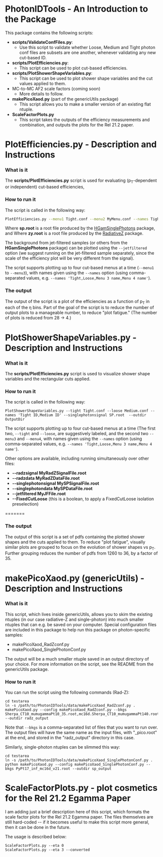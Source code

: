 PhotonIDTools - An Introduction to the Package
================

This package contains the following scripts:
 - **scripts/ValidateConfFiles.py**:
   - Use this script to validate whether Loose, Medium and Tight photon
conf files are subsets are one another, whenever validating any
new cut-based ID.
 - **scripts/PlotEfficiencies.py**:
   - This script can be used to plot cut-based efficiencies.
 - **scripts/PlotShowerShapeVariables.py**:
   - This script can be used to plot shower shape variables and the cut values applied to them. 
 - MC-to-MC AF2 scale factors (coming soon)
   - More details to follow.
 - **makePicoXaod.py** (part of the genericUtils package)
   - This script allows you to make a smaller version of an existing flat ntuple.
 - **ScaleFactorPlots.py**
   - This script takes the outputs of the efficiency measurements and combination, and outputs the plots for the Rel 21.2 paper.


**PlotEfficiencies.py** - Description and Instructions
==================

### What is it
The **scripts/PlotEfficiencies.py** script is
used for evaluating (p<sub>T</sub>-dependent or independent) cut-based efficiencies,

### How to run it
The script is called in the following way:

```bash
PlotEfficiencies.py --menu1 Tight.conf --menu2 MyMenu.conf --names Tight,p_{T}-dependent --singlephotonsignal sp.root --radzsignal zy.root --outdir OutputDir
```

Where **sp.root** is a root file produced by the 
[HGamSinglePhotons](https://gitlab.cern.ch/ATLAS-EGamma/Software/PhotonID/HGamSinglePhotons "HGamSinglePhotons") package, and
Where **zy.root** is a root file produced by the 
[RadiativeZ](https://gitlab.cern.ch/ATLAS-EGamma/Software/PhotonID/RadiativeZ "RadiativeZ") package.

The background from jet-filtered samples (or others from the **HGamSinglePhotons** package)
can be plotted using the `--jetfiltered` option (we suggest running on the jet-filtered sample
separately, since the scale of the efficiency plot will be very different from the signal).

The script supports plotting up to four cut-based menus at a time (`--menu1` to `--menu3`),
with names given using the `--names` option (using comma-separated values,
e.g. `--names 'Tight,Loose,Menu 3 name,Menu 4 name'`).

### The output

The output of the script is a plot of the efficiencies as a function of
p<sub>T</sub> in each of the &eta; bins. Part of the goal of the script is
to reduce the number of output plots to a manageable number, to reduce "plot fatigue."
(The number of plots is reduced from 28 &rarr; 4.)

**PlotShowerShapeVariables.py** - Description and Instructions
==================

### What is it
The **scripts/PlotEfficiencies.py** script is
used to visualize shower shape variables and the rectangular cuts applied.

### How to run it
The script is called in the following way:

```
PlotShowerShapeVariables.py --tight Tight.conf --loose Medium.conf --names 'Tight ID,Medium ID' --singlephotonsignal SP.root  --outdir OutputDir
```

The script supports plotting up to four cut-based menus at a time
(The first two, `--tight` and `--loose`, are suggestively labeled,
and the second two `--menu3` and `--menu4`, with names given using the `--names` option
(using comma-separated values, e.g. `--names 'Tight,Loose,Menu 3 name,Menu 4 name'`).

Other options are available, including running simultaneously over other files:
 - **--radzsignal MyRadZSignalFile.root**
 - **--radzdata MyRadZDataFile.root**
 - **--singlephotonsignal MySPSignalFile.root**
 - **--singlephotondata MySPDataFile.root**
 - **--jetfiltered MyJFFile.root**
 - **--FixedCutLoose** (this is a boolean, to apply a FixedCutLoose isolation preselection)
 
=======
### The output

The output of this script is a set of pdfs containing the plotted shower shapes
and the cuts applied to them. To reduce "plot fatigue", visually similar plots are grouped
to focus on the evolution of shower shapes vs p<sub>T</sub>. Further grouping reduces the
number of pdfs from 1260 to 36, by a factor of 35.

**makePicoXaod.py** (genericUtils) - Description and Instructions
==================

### What is it

This script, which lives inside genericUtils,
allows you to skim the existing ntuples (in our case radiative-Z and single-photon)
into much smaller ntuples that can e.g. be saved on your computer. Special configuration files are
included in this package to help run this package on photon-specific samples:
 - makePicoXaod_RadZconf.py
 - makePicoXaod_SinglePhotonConf.py

The output will be a much smaller ntuple saved in an output directory of your choice.
For more information on the script, see the README from the genericUtils package.

### How to run it

You can run the script using the following commands (Rad-Z):

    cd testarea
    ln -s /path/to/PhotonIDTools/data/makePicoXaod_RadZconf.py .
    makePicoXaod.py --config makePicoXaod_RadZconf.py --bkgs Sherpa_CT10_mumugammaPt10_35.root,mc16d.Sherpa_CT10_mumugammaPt140.root --outdir radz_output
    
Note that `--bkgs` is a comma-separated list of files that you want to run over. The output
files will have the same name as the input files, with "_pico.root" at the end, and stored
in the "radz_output" directory in this case.

Similarly, single-photon ntuples can be slimmed this way:

    cd testarea
    ln -s /path/to/PhotonIDTools/data/makePicoXaod_SinglePhotonConf.py .
    python makePicoXaod.py --config makePicoXaod_SinglePhotonConf.py --bkgs PyPt17_inf_mc16d_v21.root --outdir sp_output


**ScaleFactorPlots.py** - plot cosmetics for the Rel 21.2 Egamma Paper
================

I am adding just a brief description here of this script, which formats the scale factor plots for
the Rel 21.2 Egamma paper. The files themselves are still hard-coded -- if it becomes useful to
make this script more general, then it can be done in the future.

The usage is described below:
  ```
  ScaleFactorPlots.py --eta 0
  ScaleFactorPlots.py --eta 3 --converted
  ```
